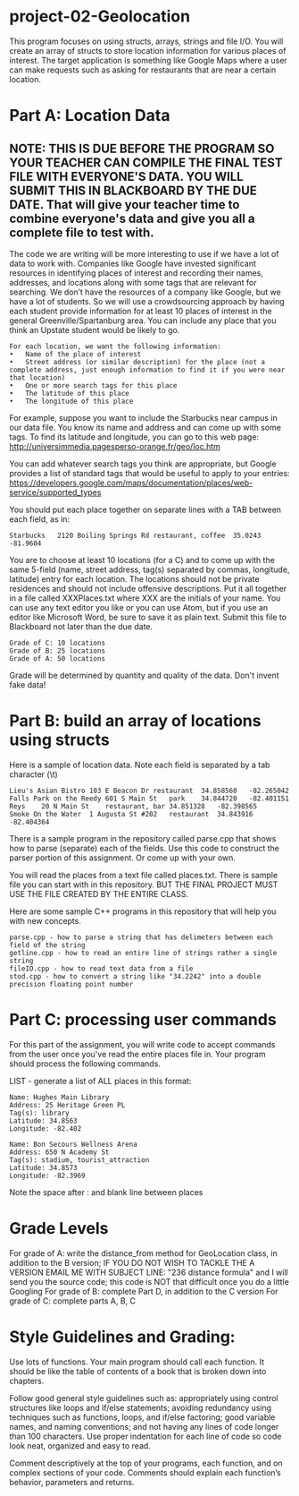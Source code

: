 # project-02-Geolocation

This program focuses on using structs, arrays, strings and file I/O. You will create an array of structs to store location information for various places of interest.  The target application is something like Google Maps where a user can make requests such as asking for restaurants that are near a certain location.

# Part A: Location Data 
## NOTE: THIS IS DUE BEFORE THE PROGRAM SO YOUR TEACHER CAN COMPILE THE FINAL TEST FILE WITH EVERYONE'S DATA. YOU WILL SUBMIT THIS IN BLACKBOARD BY THE DUE DATE. That will give your teacher time to combine everyone's data and give you all a complete file to test with. 

The code we are writing will be more interesting to use if we have a lot of data to work with.  Companies like Google have invested significant resources in identifying places of interest and recording their names, addresses, and locations along with some tags that are relevant for searching.  We don’t have the resources of a company like Google, but we have a lot of students.  So we will use a crowdsourcing approach by having each student provide information for at least 10 places of interest in the general Greenville/Spartanburg area.  You can include any place that you think an Upstate student would be likely to go.

```
For each location, we want the following information:
•	Name of the place of interest
•	Street address (or similar description) for the place (not a complete address, just enough information to find it if you were near that location)
•	One or more search tags for this place
•	The latitude of this place
•	The longitude of this place
```

For example, suppose you want to include the Starbucks near campus in our data file.  You know its name and address and can come up with some tags.  To find its latitude and longitude, you can go to this web page:
http://universimmedia.pagesperso-orange.fr/geo/loc.htm

You can add whatever search tags you think are appropriate, but Google provides a list of standard tags that would be useful to apply to your entries:
https://developers.google.com/maps/documentation/places/web-service/supported_types

You should put each place together on separate lines with a TAB between each field, as in:
```
Starbucks   2120 Boiling Springs Rd restaurant, coffee  35.0243 -81.9604
```
You are to choose at least 10 locations (for a C) and to come up with the same 5-field (name, street address, tag(s) separated by commas, longitude, latitude) entry for each location.  The locations should not be private residences and should not include offensive descriptions.  Put it all together in a file called XXXPlaces.txt where XXX are the initials of your name.  You can use any text editor you like or you can use Atom, but if you use an editor like Microsoft Word, be sure to save it as plain text. Submit this file to Blackboard not later than the due date. 
```
Grade of C: 10 locations
Grade of B: 25 locations
Grade of A: 50 locations
```
Grade will be determined by quantity and quality of the data. Don't invent fake data!


# Part B: build an array of locations using structs

Here is a sample of location data. Note each field is separated by a tab character (\t) 
```
Lieu's Asian Bistro 103 E Beacon Dr	restaurant	34.858560	-82.265042
Falls Park on the Reedy	601 S Main St	park	34.844720	-82.401151
Reys	20 N Main St	restaurant, bar	34.851328	-82.398565
Smoke On the Water	1 Augusta St #202	restaurant	34.843916	-82.404364

```

There is a sample program in the repository called parse.cpp that shows how to parse (separate) each of the fields. Use this code to construct the parser portion of this assignment. Or come up with your own. 

You will read the places from a text file called places.txt. There is sample file you can start with in this repository. BUT THE FINAL PROJECT MUST USE THE FILE CREATED BY THE ENTIRE CLASS. 

Here are some sample C++ programs in this repository that will help you with new concepts. 
```
parse.cpp - how to parse a string that has delimeters between each field of the string
getline.cpp - how to read an entire line of strings rather a single string
fileIO.cpp - how to read text data from a file
stod.cpp - how to convert a string like "34.2242" into a double precision floating point number
```
# Part C: processing user commands 

For this part of the assignment, you will write code to accept commands from the user once you've read the entire places file in. Your program should process the following commands. 

LIST - generate a list of ALL places in this format: 

```
Name: Hughes Main Library
Address: 25 Heritage Green PL
Tag(s): library
Latitude: 34.8563
Longitude: -82.402

Name: Bon Secours Wellness Arena
Address: 650 N Academy St
Tag(s): stadium, tourist_attraction
Latitude: 34.8573
Longitude: -82.3969
```
Note the space after : and blank line between places


# Grade Levels
For grade of A: write the distance_from method for GeoLocation class, in addition to the B version; IF YOU DO NOT WISH TO TACKLE THE A VERSION EMAIL ME WITH SUBJECT LINE: "236 distance formula" and I will send you the source code; this code is NOT that difficult once you do a little Googling
For grade of B: complete Part D, in addition to the C version
For grade of C: complete parts A, B, C

# Style Guidelines and Grading:

Use lots of functions. Your main program should call each function. It should be like the table of contents of a book that is broken down into chapters. 

Follow good general style guidelines such as: appropriately using control structures like loops and if/else statements; avoiding redundancy using techniques such as functions, loops, and if/else factoring; good variable names, and naming conventions; and not having any lines of code longer than 100 characters. Use proper indentation for each line of code so code look neat, organized and easy to read.  

Comment descriptively at the top of your programs, each function, and on complex sections of your code.  Comments should explain each function’s behavior, parameters and returns.  

